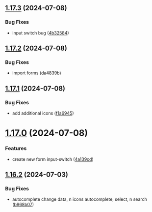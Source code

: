 ## [1.17.3](https://github.com/hattaalfaritzy/hzy-ui/compare/v1.17.2...v1.17.3) (2024-07-08)


### Bug Fixes

* input switch bug ([4b32584](https://github.com/hattaalfaritzy/hzy-ui/commit/4b32584a86ae692c9d8895a2e3d00d8375f7a9f9))



## [1.17.2](https://github.com/hattaalfaritzy/hzy-ui/compare/v1.17.1...v1.17.2) (2024-07-08)


### Bug Fixes

* import forms ([da4839b](https://github.com/hattaalfaritzy/hzy-ui/commit/da4839b65e73cead7cfc35819dad16307a0ae016))



## [1.17.1](https://github.com/hattaalfaritzy/hzy-ui/compare/v1.17.0...v1.17.1) (2024-07-08)


### Bug Fixes

* add additional icons ([f1a6945](https://github.com/hattaalfaritzy/hzy-ui/commit/f1a69451470e9caae5d02097454719788f0e35b0))



# [1.17.0](https://github.com/hattaalfaritzy/hzy-ui/compare/v1.16.2...v1.17.0) (2024-07-08)


### Features

* create new form input-switch ([4a139cd](https://github.com/hattaalfaritzy/hzy-ui/commit/4a139cdeac170fd21177b9b64b5f081b0674bb39))



## [1.16.2](https://github.com/hattaalfaritzy/hzy-ui/compare/v1.16.1...v1.16.2) (2024-07-03)


### Bug Fixes

* autocomplete change data, n icons autocomplete, select, n search ([b968b07](https://github.com/hattaalfaritzy/hzy-ui/commit/b968b0787302438a4add090157f80a20961664f4))



